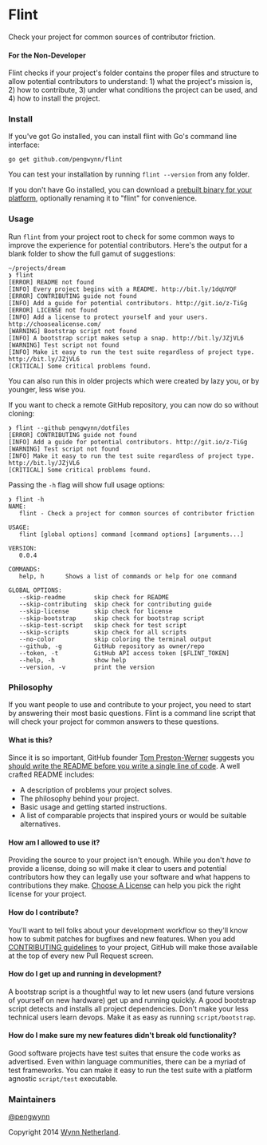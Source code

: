 # Flint

Check your project for common sources of contributor friction.

#### For the Non-Developer

Flint checks if your project's folder contains the proper files and structure to allow potential contributors to understand: 1) what the project's mission is, 2) how to contribute, 3) under what conditions the project can be used, and 4) how to install the project.

### Install

If you've got Go installed, you can install flint with Go's command line
interface:

    go get github.com/pengwynn/flint

You can test your installation by running `flint --version` from any folder.

If you don't have Go installed, you can download a [prebuilt binary for your
platform][releases], optionally renaming it to "flint" for convenience.

### Usage

Run `flint` from your project root to check for some common ways to improve the
experience for potential contributors. Here's the output for a blank folder to
show the full gamut of suggestions:

    ~/projects/dream
    ❯ flint
    [ERROR] README not found
    [INFO] Every project begins with a README. http://bit.ly/1dqUYQF
    [ERROR] CONTRIBUTING guide not found
    [INFO] Add a guide for potential contributors. http://git.io/z-TiGg
    [ERROR] LICENSE not found
    [INFO] Add a license to protect yourself and your users. http://choosealicense.com/
    [WARNING] Bootstrap script not found
    [INFO] A bootstrap script makes setup a snap. http://bit.ly/JZjVL6
    [WARNING] Test script not found
    [INFO] Make it easy to run the test suite regardless of project type. http://bit.ly/JZjVL6
    [CRITICAL] Some critical problems found.

You can also run this in older projects which were created by lazy you, or by
younger, less wise you.

If you want to check a remote GitHub repository, you can now do so without
cloning:

    ❯ flint --github pengwynn/dotfiles
    [ERROR] CONTRIBUTING guide not found
    [INFO] Add a guide for potential contributors. http://git.io/z-TiGg
    [WARNING] Test script not found
    [INFO] Make it easy to run the test suite regardless of project type. http://bit.ly/JZjVL6
    [CRITICAL] Some critical problems found.

Passing the `-h` flag will show full usage options:

    ❯ flint -h
    NAME:
       flint - Check a project for common sources of contributor friction
    
    USAGE:
       flint [global options] command [command options] [arguments...]
    
    VERSION:
       0.0.4
    
    COMMANDS:
       help, h      Shows a list of commands or help for one command
    
    GLOBAL OPTIONS:
       --skip-readme        skip check for README
       --skip-contributing  skip check for contributing guide
       --skip-license       skip check for license
       --skip-bootstrap     skip check for bootstrap script
       --skip-test-script   skip check for test script
       --skip-scripts       skip check for all scripts
       --no-color           skip coloring the terminal output
       --github, -g         GitHub repository as owner/repo
       --token, -t          GitHub API access token [$FLINT_TOKEN]
       --help, -h           show help
       --version, -v        print the version

### Philosophy

If you want people to use and contribute to your project, you need to start by
answering their most basic questions. Flint is a command line script that will
check your project for common answers to these questions.

#### What is this?

Since it is so important, GitHub founder [Tom Preston-Werner][mojombo]
suggests you [should write the README before you write a single line of
code][RDD]. A well crafted README includes:

- A description of problems your project solves.
- The philosophy behind your project.
- Basic usage and getting started instructions.
- A list of comparable projects that inspired yours or would be suitable
  alternatives.

#### How am I allowed to use it?

Providing the source to your project isn't enough. While you don't _have to_
provide a license, doing so will make it clear to users and potential
contributors how they can legally use your software and what happens to
contributions they make. [Choose A License][choose] can help you pick the right
license for your project.

#### How do I contribute?

You'll want to tell folks about your development workflow so they'll know how
to submit patches for bugfixes and new features. When you add [CONTRIBUTING
guidelines][contributing] to your project, GitHub will make those available at
the top of every new Pull Request screen.

#### How do I get up and running in development?

A bootstrap script is a thoughtful way to let new users (and future versions of
yourself on new hardware) get up and running quickly. A good bootstrap script
detects and installs all project dependencies. Don't make your less technical
users learn devops. Make it as easy as running `script/bootstrap`.

#### How do I make sure my new features didn't break old functionality?

Good software projects have test suites that ensure the code works as
advertised. Even within language communities, there can be a myriad of test
frameworks. You can make it easy to run the test suite with a platform agnostic
`script/test` executable.

### Maintainers

[@pengwynn][pengwynn]

Copyright 2014 [Wynn Netherland][pengwynn].

[pengwynn]: https://github.com/pengwynn
[mojombo]: https://github.com/mojombo
[contributing]: https://github.com/blog/1184-contributing-guidelines
[octokit contrib]: https://github.com/octokit/octokit.rb/blob/master/CONTRIBUTING.md
[choose]: http://choosealicense.com/
[RDD]: http://tom.preston-werner.com/2010/08/23/readme-driven-development.html
[releases]: https://github.com/pengwynn/flint/releases
